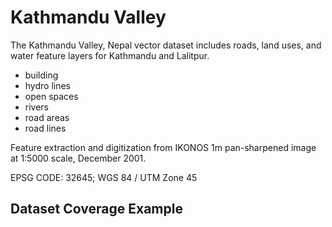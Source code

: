# Kathmandu Valley
The Kathmandu Valley, Nepal vector dataset includes roads, land uses, and water feature layers for Kathmandu and Lalitpur.

+ building
+ hydro lines
+ open spaces
+ rivers
+ road areas
+ road lines

Feature extraction and digitization from IKONOS 1m pan-sharpened image at 1:5000 scale, December 2001.

EPSG CODE: 32645; WGS 84 / UTM Zone 45

## Dataset Coverage Example
